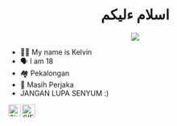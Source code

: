 <h1 align="center">اسلام ءليكم <br></h1>
<p align="center">

<img src="https://telegra.ph/file/47da693fc6" />
</p>

<p align="center">

- 👩‍🦰 My name is Kelvin 
- 🗣️ I am 18
- 🏘️ Pekalongan 
- 💌 Masih Perjaka
- JANGAN LUPA SENYUM :)
  
<a href="https://www.instagram.com/">
    <img align="left" alt="SIEGRIN | Instagram" width="24px" src="https://github.com/siegrin/siegrin/blob/main/Assets/Instagram.svg" />
  </a> &nbsp;&nbsp;

  <a href="https://wa.me/">
    <img align="left" alt="SIEGRIN | Whastapp" width="26px" src="https://github.com/siegrin/siegrin/blob/main/Assets/Whatsapp.svg" />
  </a> &nbsp;&nbsp;
